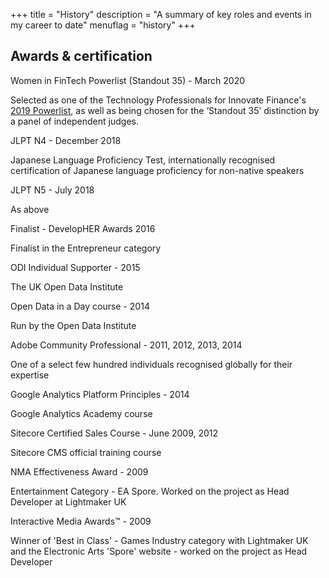 +++
title       = "History"
description = "A summary of key roles and events in my career to date"
menuflag    = "history"
+++

## Awards & certification

<p class="textlist--header">Women in FinTech Powerlist (Standout 35) - March 2020</p>
<p class="textlist--subtitle">Selected as one of the Technology Professionals for Innovate Finance's <a href="https://www.innovatefinance.com/womeninfintech/powerlist-2019">2019 Powerlist</a>, as well as being chosen for the ‘Standout 35’ distinction by a panel of independent judges.</p>

<p class="textlist--header">JLPT N4 - December 2018</p>
<p class="textlist--subtitle">Japanese Language Proficiency Test, internationally recognised certification of Japanese language proficiency for non-native speakers</p>

<p class="textlist--header">JLPT N5 - July 2018</p>
<p class="textlist--subtitle">As above</p>

<p class="textlist--header">Finalist - DevelopHER Awards 2016</p>
<p class="textlist--subtitle">Finalist in the Entrepreneur category</p>

<p class="textlist--header">ODI Individual Supporter - 2015</p>
<p class="textlist--subtitle">The UK Open Data Institute</p>

<p class="textlist--header">Open Data in a Day course - 2014</p>
<p class="textlist--subtitle">Run by the Open Data Institute</p>

<p class="textlist--header">Adobe Community Professional - 2011, 2012, 2013, 2014</p>
<p class="textlist--subtitle">One of a select few hundred individuals recognised globally for their expertise</p>

<p class="textlist--header">Google Analytics Platform Principles - 2014</p>
<p class="textlist--subtitle">Google Analytics Academy course</p>

<p class="textlist--header">Sitecore Certified Sales Course - June 2009, 2012</p>
<p class="textlist--subtitle">Sitecore CMS official training course</p>

<p class="textlist--header">NMA Effectiveness Award - 2009</p>
<p class="textlist--subtitle">Entertainment Category - EA Spore. Worked on the project as Head Developer at Lightmaker UK</p>

<p class="textlist--header">Interactive Media Awards™ - 2009</p>
<p class="textlist--subtitle">Winner of 'Best in Class' - Games Industry category with Lightmaker UK and the Electronic Arts 'Spore' website - worked on the project as Head Developer</p>
